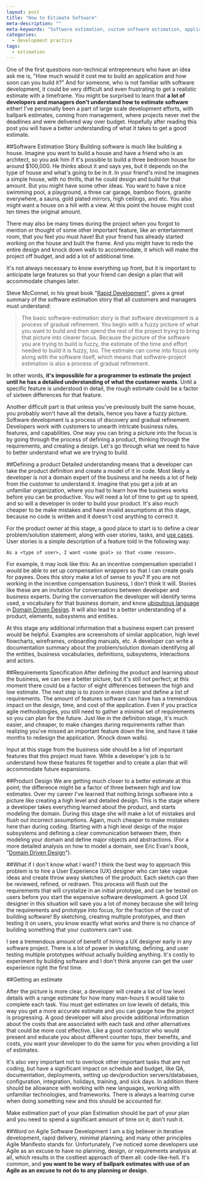 ```yaml
---
layout: post
title: "How to Estimate Software"
meta-description: ""
meta-keywords: "Software estimation, custom software estimation, application development quote, app cost, software build cost"
categories: 
  - development practice
tags:
  - estimation
---
```


One of the first questions non-technical entrepreneurs who have an idea ask me is,   "How much would it cost me to build an application and how soon can you build it?" And for someone, who is not familiar with software development, it could be very difficult and even frustrating to get a realistic estimate with a timeframe. You might be surprised to learn that **a lot of  developers and  managers don't understand how to estimate software** either!  I've personally been a part of large scale development efforts, with ballpark estimates, coming from management, where projects never met the deadlines  and were delivered way over budget.  Hopefully after reading this post you will have a better understanding of what it takes to get a good estimate.

##Software Estimation Story
Building software is much like building a house. Imagine you want to build a house and have a friend who is an architect, so you ask him if it's possible to build a three bedroom house for around $100,000. He thinks about it and says yes, but it depends on the type of  house and what's going to be in it. In your friend's mind he imagines a simple house, with no thrills, that he could design and build for that amount. But you might have some other ideas. You want to have a nice swimming pool, a playground, a three car garage, bamboo floors, granite everywhere, a sauna, gold plated mirrors, high ceilings, and etc. You also might want a house on a hill with a view. At this point the house might cost ten  times the original amount.

There may also be many times during the project when you forgot to mention or thought of some other important feature, like an entertainment room, that you feel you must have! But your friend has already started working on the house and built the frame. And you might have to redo the entire design and knock down walls to accommodate, it which will make the project off budget, and add a lot of additional time. 

It's not always necessary to know everything up front, but it is important to anticipate large features so that your friend can design a plan that will accommodate changes later.

Steve McConnel, in his great book "[Rapid Development](http://www.amazon.com/gp/product/1556159005/ref=as_li_tl?ie=UTF8&camp=1789&creative=390957&creativeASIN=1556159005&linkCode=as2&tag=sermassblo-20&linkId=W44AZRHKZEOBSTMU)", gives a great summary of the software estimation story that all customers and managers must understand:

> The basic software-estimation story is that software development is a process of gradual refinement. You begin with a fuzzy picture of what you want to build and then spend the rest of the project trying to bring that picture into clearer focus. Because the picture of the software you are trying to build is fuzzy, the estimate of the time and effort needed to build it is fuzzy, too. The estimate can come into focus only along with the software itself, which means that software-project estimation is also a process of gradual refinement.

In other words, **it's impossible for a programmer to estimate the project until he has a detailed understanding of what the customer wants**. Until a specific feature is understood in detail, the rough estimate could be a factor of sixteen  differences for that feature. 

Another difficult part is that unless you've previously built the same house, you probably won't have all the details, hence you have a fuzzy picture. Software development is a process of discovery and gradual refinement. Developers work with customers to unearth intricate business rules, features, and capabilities. One way you can bring a picture into the focus is by going through the process of defining a product, thinking through the requirements, and creating a design. Let's go through what we need to have to better understand what we are trying to build.

##Defining a product
Detailed understanding means that a developer can take the product definition and create a model of it in code. Most likely a developer is not a domain expert of the business and he needs a lot of help from the customer to understand it. Imagine that you get a job at an unfamiliar organization, where you had to learn how the business works before you can be productive. You will need a lot of time to get up to speed, and so will a developer in order to build your product. It's also much cheaper to be make mistakes and have invalid assumptions at this stage, because no code is written and it doesn't cost anything to correct it. 

For the product owner at this stage, a  good place to start  is to define a clear problem/solution statement, along with user stories, tasks, and [use cases](http://www.boost.co.nz/blog/2012/01/use-cases-or-user-stories/). User stories is a simple description of a feature told in the following way: 

    As a <type of user>, I want <some goal> so that <some reason>.

For example, it may look like this: As an incentive compensation specialist I would be able to set up compensation wrappers so that I can create goals for payees. Does this story make a lot of sense to you? If you are not working in the incentive compensation business, I don't think it will. Stories like these are an invitation for conversations between developer and business experts. During the conversation the developer will identify terms used, a vocabulary for that business domain, and know [ubiquitous language](http://martinfowler.com/bliki/UbiquitousLanguage.html) in [Domain Driven Design](http://en.wikipedia.org/wiki/Domain-driven_design). It will also lead to a  better understanding of a product, elements, subsystems and entities. 

At this stage any additional information that a business expert can present would be helpful. Examples are screenshots of similar application, high level flowcharts, wireframes, onboarding manuals,  etc. A developer can write a documentation summary about the problem/solution domain identifying all the entities, business vocabularies, definitions, subsystems, interactions and actors.

##Requirements Specification
After defining the product and learning about the business, we can see a better picture, but it's still not perfect;  at this moment there could be a factor of eight  differences between the high and low estimate. The  next step is to zoom in even closer and define a list of requirements. The amount of features  software can have has a tremendous impact on the design, time, and cost of the application. Even if you practice agile methodologies, you still need to gather a minimal set of requirements so you can  plan for the future. Just like in the definition stage,  it's much easier, and cheaper, to make changes during requirements rather than realizing you've missed an important feature down the line, and have it take months to redesign the application. (Knock down walls). 

Input at this stage from the business side should be a list of important features that this project must have. While a developer's job is to understand how these features fit together and to create a plan that will accommodate future expansions.

##Product Design
We are getting much closer to a better estimate at this point; the difference might be a factor of three  between high and low estimates. Over my career I've learned that nothing brings software into a picture like creating a high level and detailed design. This is the stage where a developer takes everything learned about the product, and starts modeling the domain. During this stage she will make a lot of mistakes and flush out incorrect assumptions. Again, much cheaper to make mistakes here than during coding. Starting with a high level design of the major subsystems and defining a clear communication between them, then modeling your domain and define major objects and abstractions. (For a more detailed analysis on how to model a domain, see Eric Evan's book, "[Domain Driven Design](http://www.amazon.com/gp/product/0321125215/ref=as_li_tl?ie=UTF8&camp=1789&creative=390957&creativeASIN=0321125215&linkCode=as2&tag=sermassblo-20&linkId=QVOCKKAXHGSP2WOC)").


##What if I don't know what I want? 
I think the best way to approach this problem is to hire a User Experience (UX) designer who can take vague ideas and  create throw away sketches of the product. Each sketch  can then be reviewed, refined, or redrawn. This process will flush out the requirements that will crystalize in an initial prototype, and can be tested on users before you start the expensive software development. A good UX designer in this situation will save you a lot of money because she will bring the requirements and prototype into focus, for the fraction of the cost of building software!  By sketching, creating multiple prototypes, and then testing it on users, you know exactly what works and there is no chance of building something that your customers can't use. 

I see a tremendous amount of benefit of hiring a UX designer early in any software project. There is a lot of power in sketching, defining, and user testing multiple prototypes without actually building anything. It's costly to experiment by building software and I don't think anyone can get the user experience right the first time. 

##Getting an estimate

After the picture is more clear, a developer will create a list of low level details with a range estimate for how many man-hours it would take to complete each task. You must get estimates on low levels of details, this way you get a more accurate estimate and you can gauge how the project is progressing. A good developer will also provide additional information about the costs that are associated with each task and other alternatives that could be more cost effective. Like a good contractor who would present and educate you about different counter tops, their benefits, and costs, you want your developer to do the same for you when providing a list of estimates.

It's also very important not to overlook other important tasks that are not coding, but have a significant impact on schedule and budget, like QA, documentation, deployments, setting up dev/production servers/databases, configuration, integration, holidays, training, and sick days. In addition there should be allowance with working with new languages, working with unfamiliar technologies, and frameworks. There is always a learning curve when  doing something new and this should be accounted for. 

Make estimation part of your plan
Estimation  should be part of your plan and you need to spend a significant amount of time on it; don't rush it.

##Word on Agile Software Development
I am a big believer in iterative development, rapid delivery, minimal planning, and many other principles Agile Manifesto stands for. Unfortunately, I've noticed some developers use Agile as an excuse to have no planning, design, or requirements analysis at all, which results in the costliest approach of them all: code-like-hell. It's common, and **you want to be wary of ballpark estimates with use of an Agile as an excuse to not do to any planning or design**.